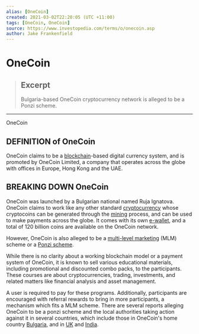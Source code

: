 ```yaml
---
alias: [OneCoin]
created: 2021-03-02T22:20:05 (UTC +11:00)
tags: [OneCoin, OneCoin]
source: https://www.investopedia.com/terms/o/onecoin.asp
author: Jake Frankenfield
---
```


# OneCoin

> ## Excerpt
> Bulgaria-based OneCoin cryptocurrency network is alleged to be a Ponzi scheme.

---

OneCoin
## DEFINITION of OneCoin

OneCoin claims to be a [blockchain](https://www.investopedia.com/terms/b/blockchain.asp)\-based digital currency system, and is promoted by OneCoin Limited, a company that operates across the globe with offices in Europe, Hong Kong and the UAE.

## BREAKING DOWN OneCoin

OneCoin was launched by a Bulgarian national named Ruja Ignatova. OneCoin claims to work like any other standard [cryptocurrency](https://www.investopedia.com/terms/c/cryptocurrency.asp) whose cryptocoins can be generated through the [mining](https://www.investopedia.com/terms/b/bitcoin-mining.asp) process, and can be used to make payments across the globe. It comes with its own [e-wallet](https://www.investopedia.com/terms/d/digital-wallet.asp), and a total of 120 billion coins are available on the OneCoin network.

However, OneCoin is also alleged to be a [multi-level marketing](https://www.investopedia.com/terms/m/multi-level-marketing.asp) (MLM) scheme or a [Ponzi scheme](https://www.investopedia.com/terms/p/ponzischeme.asp). 

While there is no clarity about a working blockchain model or a payment system of OneCoin, it is known to sell various educational materials, including promotional and discounted combo packs, to the participants. These courses are about cryptocurrencies, trading, investments, and related matters like financial analysis and asset management.

A user is required to pay for these programs. Additionally, participants are encouraged with referral rewards to bring in more participants, a mechanism which fits a MLM scheme. There are several reports alleging OneCoin to be a ponzi scheme and the local authorities taking action against it in several countries, which include those in OneCoin's home country [Bulgaria](https://cointelegraph.com/news/bulgarian-police-raids-onecoin-offices-ponzi-scheme-servers-shut-down), and in [UK](https://www.mirror.co.uk/news/uk-news/who-wants-onecoin-millionaire-you-7346558) and [India](https://www.coindesk.com/indian-police-charges-onecoin-founder-ruja-ignatova/).
